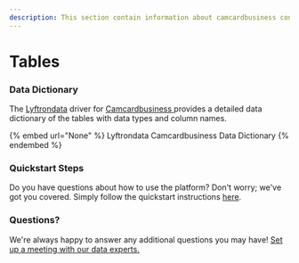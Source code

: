 ```yaml
---
description: This section contain information about camcardbusiness connector tables information
---
```


# Tables

### Data Dictionary

The [Lyftrondata](https://www.lyftrondata.com/) driver for [Camcardbusiness](None/)[ ](https://www.lyftrondata.com/integration/camcardbusiness/)provides a detailed data dictionary of the tables with data types and column names.

{% embed url="None" %}
Lyftrondata Camcardbusiness Data Dictionary
{% endembed %}

### Quickstart Steps

Do you have questions about how to use the platform? Don't worry; we've got you covered. Simply follow the quickstart instructions [here](../README.md).

### Questions? <a href="#questions" id="questions"></a>

We're always happy to answer any additional questions you may have! [Set up a meeting with our data experts.](https://www.lyftrondata.com/book-a-meeting/)


